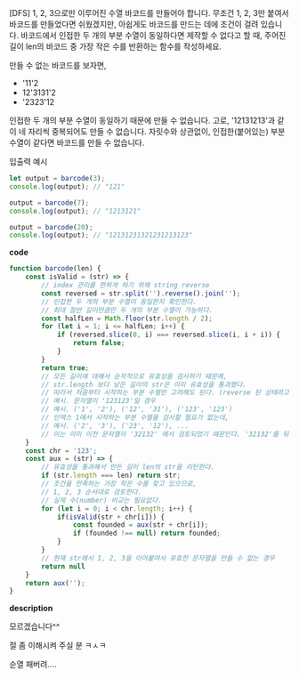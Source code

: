 <!--
파일 이름은 날짜-문제제목 (예시: 2021-03-21-완주하지못한선수.md)
-->

[DFS] 1, 2, 3으로만 이루어진 수열 바코드를 만들어야 합니다. 무조건 1, 2, 3만 붙여서 바코드를 만들었다면 쉬웠겠지만, 아쉽게도 바코드를 만드는 데에 조건이 걸려 있습니다. 바코드에서 인접한 두 개의 부분 수열이 동일하다면 제작할 수 없다고 할 때, 주어진 길이 len의 바코드 중 가장 작은 수를 반환하는 함수를 작성하세요.

만들 수 없는 바코드를 보자면,

- '11'2
- 12'3131'2
- '2323'12

인접한 두 개의 부분 수열이 동일하기 때문에 만들 수 없습니다. 고로, '12131213'과 같이 네 자리씩 중복되어도 만들 수 없습니다. 자릿수와 상관없이, 인접한(붙어있는) 부분수열이 같다면 바코드를 만들 수 없습니다.

입출력 예시

```js
let output = barcode(3);
console.log(output); // "121"

output = barcode(7);
console.log(output); // "1213121"

output = barcode(20);
console.log(output); // "12131231321231213123"
```

**code**

```js
function barcode(len) {
    const isValid = (str) => {
        // index 관리를 편하게 하기 위해 string reverse
        const reversed = str.split('').reverse().join('');
        // 인접한 두 개의 부분 수열이 동일한지 확인한다.
        // 최대 절반 길이만큼만 두 개의 부분 수열이 가능하다.
        const halfLen = Math.floor(str.length / 2);
        for (let i = 1; i <= halfLen; i++) {
            if (reversed.slice(0, i) === reversed.slice(i, i + i)) {
                return false;
            }
        }
        return true;
        // 모든 길이에 대해서 순차적으로 유효성을 검사하기 때문에,
        // str.length 보다 낮은 길이의 str은 이미 유효성을 통과했다.
        // 따라서 처음부터 시작하는 부분 수열만 고려해도 된다. (reverse 된 상태라고 가정)
        // 예시. 문자열이 '123123'일 경우
        // 예시. ('1', '2'), ('12', '31'), ('123', '123')
        // 인덱스 1에서 시작하는 부분 수열을 검사할 필요가 없는데,
        // 예시. ('2', '3'), ('23', '12'), ...
        // 이는 이미 이전 문자열이 '32132' 에서 검토되었기 때문인다. '32132'를 뒤짚으면 '23123'
    }
    const chr = '123';
    const aux = (str) => {
        // 유효성을 통과해서 만든 길이 len의 str을 리턴한다.
        if (str.length === len) return str;
        // 조건을 만족하는 가장 작은 수를 찾고 있으므로,
        // 1, 2, 3 순서대로 검토한다.
        // 실제 수(number) 비교는 필요없다.
        for (let i = 0; i < chr.length; i++) {
            if(isValid(str + chr[i])) {
                const founded = aux(str + chr[i]);
                if (founded !== null) return founded;
            }  
        }
        // 현재 str에서 1, 2, 3을 이어붙여서 유효한 문자열을 만들 수 없는 경우
        return null
    }
    return aux('');
}
```

**description**

모르겠습니다^^

절 좀 이해시켜 주실 분 ㅋㅅㅋ

순열 패버려....